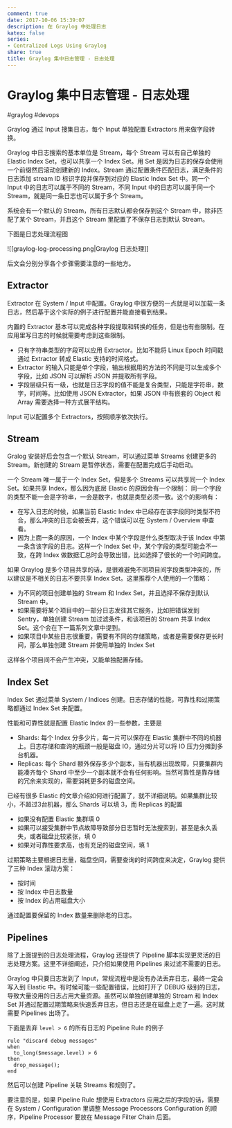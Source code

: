 ```yaml
---
comment: true
date: 2017-10-06 15:39:07
description: 在 Graylog 中处理日志
katex: false
series:
- Centralized Logs Using Graylog
share: true
title: Graylog 集中日志管理 - 日志处理
---
```


# Graylog 集中日志管理 - 日志处理

#graylog #devops

Graylog 通过 Input 搜集日志，每个 Input 单独配置 Extractors 用来做字段转换。

Graylog 中日志搜索的基本单位是 Stream，每个 Stream 可以有自己单独的 Elastic Index Set，也可以共享一个 Index Set。用 Set 是因为日志的保存会使用一个前缀然后滚动创建新的 Index。Stream 通过配置条件匹配日志，满足条件的日志添加 stream ID 标识字段并保存到对应的 Elastic Index Set 中。同一个 Input 中的日志可以属于不同的 Stream，不同 Input 中的日志可以属于同一个 Stream，就是同一条日志也可以属于多个 Stream。

系统会有一个默认的 Stream，所有日志默认都会保存到这个 Stream 中，除非匹配了某个 Stream，并且这个 Stream 里配置了不保存日志到默认 Stream。

下图是日志处理流程图

![[graylog-log-processing.png|Graylog 日志处理]]

后文会分别分享各个步骤需要注意的一些地方。

<!--more-->

## Extractor

Extractor 在 System / Input 中配置。Graylog 中很方便的一点就是可以加载一条日志，然后基于这个实际的例子进行配置并能直接看到结果。

内置的 Extractor 基本可以完成各种字段提取和转换的任务，但是也有些限制。在应用里写日志的时候就需要考虑到这些限制。

- 只有字符串类型的字段可以应用 Extractor。比如不能将 Linux Epoch 时间戳通过 Extractor 转成 Elastic 支持的时间格式。
- Extractor 的输入只能是单个字段，输出根据用的方法的不同是可以生成多个字段，比如 JSON 可以解析 JSON 并提取所有字段。
- 字段层级只有一级，也就是日志字段的值不能是复合类型，只能是字符串，数字，时间等。比如使用 JSON Extractor，如果 JSON 中有嵌套的 Object 和 Array 需要选择一种方式展平结构。

Input 可以配置多个 Extractors，按照顺序依次执行。

## Stream

Gralog 安装好后会包含一个默认 Stream，可以通过菜单 Streams 创建更多的 Stream。新创建的 Stream 是暂停状态，需要在配置完成后手动启动。

一个 Stream 唯一属于一个 Index Set，但是多个 Streams 可以共享同一个 Index Set。如果共享 Index，那么因为底层 Elastic 的原因会有一个限制： 同一个字段的类型不能一会是字符串，一会是数字，也就是类型必须一致。这个的影响有：

- 在写入日志的时候，如果当前 Elastic Index 中已经存在该字段同时类型不符合，那么冲突的日志会被丢弃，这个错误可以在 System / Overview 中查看。
- 因为上面一条的原因，一个 Index 中某个字段是什么类型取决于该 Index 中第一条含该字段的日志。这样一个 Index Set 中，某个字段的类型可能会不一致，在跨 Index 做数据汇总时会导致出错，比如选择了很长的一个时间跨度。

如果 Graylog 是多个项目共享的话，是很难避免不同项目间字段类型冲突的，所以建议是不相关的日志不要共享 Index Set。这里推荐个人使用的一个策略：

- 为不同的项目创建单独的 Stream 和 Index Set，并且选择不保存到默认 Stream 中。
- 如果需要将某个项目中的一部分日志发往其它服务，比如把错误发到 Sentry，单独创建 Stream 加过滤条件，和该项目的 Stream 共享 Index Set。这个会在下一篇系列文章中提到。
- 如果项目中某些日志很重要，需要有不同的存储策略，或者是需要保存更长时间，那么单独创建 Stream 并使用单独的 Index Set

这样各个项目间不会产生冲突，又能单独配置存储。

## Index Set

Index Set 通过菜单 System / Indices 创建。日志存储的性能，可靠性和过期策略都通过 Index Set 来配置。

性能和可靠性就是配置 Elastic Index 的一些参数，主要是

- Shards: 每个 Index 分多少片，每一片可以保存在 Elastic 集群中不同的机器上。日志存储和查询的瓶颈一般是磁盘 IO，通过分片可以将 IO 压力分摊到多台机器。
- Replicas: 每个 Shard 额外保存多少个副本，当有机器出现故障，只要集群内能凑齐每个 Shard 中至少一个副本就不会有任何影响。当然可靠性是靠存储的冗余来实现的，需要消耗更多的磁盘空间。

已经有很多 Elastic 的文章介绍如何进行配置了，就不详细说明。如果集群比较小，不超过3台机器，那么 Shards 可以填 3，而 Replicas 的配置

- 如果没有配置 Elastic 集群填 0
- 如果可以接受集群中节点故障导致部分日志暂时无法搜索到，甚至是永久丢失，或者磁盘比较紧张，填 0
- 如果对可靠性要求高，也有充足的磁盘空间，填 1

过期策略主要根据日志量，磁盘空间，需要查询的时间跨度来决定，Graylog 提供了三种 Index 滚动方案：

- 按时间
- 按 Index 中日志数量
- 按 Index 的占用磁盘大小

通过配置要保留的 Index 数量来删除老的日志。

## Pipelines

除了上面提到的日志处理流程，Graylog 还提供了 Pipeline 脚本实现更灵活的日志处理方案。这里不详细阐述，只介绍如果使用 Pipelines 来过滤不需要的日志。

Graylog 中只要日志发到了 Input，常规流程中是没有办法丢弃日志，最终一定会写入到 Elastic 中。有时候可能一些配置错误，比如打开了 DEBUG 级别的日志，导致大量没用的日志占用大量资源。虽然可以单独创建单独的 Stream 和 Index Set 并通过配置过期策略来快速丢弃日志，但日志还是在磁盘上走了一遍。这时就需要 Pipelines 出场了。

下面是丢弃 `level > 6` 的所有日志的 Pipeline Rule 的例子

```
rule "discard debug messages"
when
  to_long($message.level) > 6
then
  drop_message();
end
```

然后可以创建 Pipeline 关联 Streams 和规则了。

要注意的是，如果 Pipeline Rule 想使用 Extractors 应用之后的字段的话，需要在 System / Configuration 里调整 Message Processors Configuration 的顺序，Pipeline Processor 要放在 Message Filter Chain 后面。

